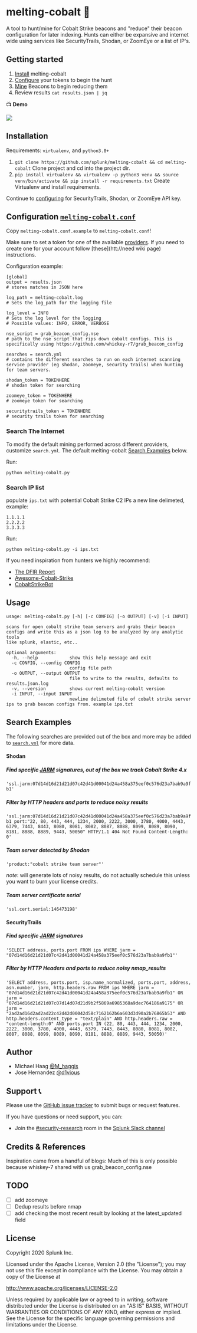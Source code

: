 # melting-cobalt 👀
A tool to hunt/mine for Cobalt Strike beacons and "reduce"
their beacon configuration for later indexing. Hunts can either be expansive and internet wide using services like SecurityTrails, Shodan, or ZoomEye or a list of IP's.

## Getting started

1. [Install](#installation) melting-cobalt
2. [Configure](#configuration) your tokens to begin the hunt
3. [Mine](#search-examples) Beacons to begin reducing them
4. Review results `cat results.json | jq`

:tv: **Demo**

![](static/demo.gif)

## Installation

Requirements: `virtualenv`, and `python3.8+`

1. `git clone https://github.com/splunk/melting-cobalt && cd melting-cobalt` Clone project and cd into the project dir.
2. `pip install virtualenv && virtualenv -p python3 venv && source venv/bin/activate && pip install -r requirements.txt` Create Virtualenv and install requirements.

Continue to [configuring](#configuration) for SecurityTrails, Shodan, or ZoomEye API key.

## Configuration [`melting-cobalt.conf`](https://github.com/splunk/melting-cobalt/blob/master/melting-cobalt.conf.example)

Copy `melting-cobalt.conf.example` to `melting-cobalt.conf`!

Make sure to set a token for one of the available [providers](https://github.com/splunk/melting-cobalt/blob/main/melting-cobalt.conf.example#L18-L25). If you need to create one for your account follow [these](htt://need wiki page) instructions.

Configuration example:

```
[global]
output = results.json
# stores matches in JSON here

log_path = melting-cobalt.log
# Sets the log_path for the logging file

log_level = INFO
# Sets the log level for the logging
# Possible values: INFO, ERROR, VERBOSE

nse_script = grab_beacon_config.nse
# path to the nse script that rips down cobalt configs. This is specifically using https://github.com/whickey-r7/grab_beacon_config

searches = search.yml
# contains the different searches to run on each internet scanning service provider (eg shodan, zoomeye, security trails) when hunting for team servers.

shodan_token = TOKENHERE
# shodan token for searching

zoomeye_token = TOKENHERE
# zoomeye token for searching

securitytrails_token = TOKENHERE
# security trails token for searching
```

### Search The Internet

To modify the default mining performed across different providers, customize `search.yml`. The default melting-cobalt [Search Examples](#search-examples) below.

Run:

`python melting-cobalt.py`

### Search IP list
populate `ips.txt` with potential Cobalt Strike C2 IPs a new line delimeted, example:

```
1.1.1.1
2.2.2.2
3.3.3.3
```

Run:

`python melting-cobalt.py -i ips.txt`

If you need inspiration from hunters we highly recommend:

* [The DFIR Report](https://twitter.com/TheDFIRReport)
* [Awesome-Cobalt-Strike](https://github.com/MichaelKoczwara/Awesome-CobaltStrike-Defence)
* [CobaltStrikeBot](https://twitter.com/cobaltstrikebot)

## Usage

```
usage: melting-cobalt.py [-h] [-c CONFIG] [-o OUTPUT] [-v] [-i INPUT]

scans for open cobalt strike team servers and grabs their beacon configs and write this as a json log to be analyzed by any analytic tools
like splunk, elastic, etc..

optional arguments:
  -h, --help            show this help message and exit
  -c CONFIG, --config CONFIG
                        config file path
  -o OUTPUT, --output OUTPUT
                        file to write to the results, defaults to results.json.log
  -v, --version         shows current melting-cobalt version
  -i INPUT, --input INPUT
                        newline delimeted file of cobalt strike server ips to grab beacon configs from. example ips.txt
```

## Search Examples

The following searches are provided out of the box and more may be added to [`search.yml`](https://github.com/splunk/melting-cobalt/blob/main/search.yml) for more data.

#### Shodan

##### Find specific [JARM](https://blog.cobaltstrike.com/2020/12/08/a-red-teamer-plays-with-jarm/) signatures, out of the box we track Cobalt Strike 4.x
`'ssl.jarm:07d14d16d21d21d07c42d41d00041d24a458a375eef0c576d23a7bab9a9fb1'`

##### Filter by HTTP headers and ports to reduce noisy results
`'ssl.jarm:07d14d16d21d21d07c42d41d00041d24a458a375eef0c576d23a7bab9a9fb1 port:"22, 80, 443, 444, 1234, 2000, 2222, 3000, 3780, 4000, 4443, 6379, 7443, 8443, 8080, 8081, 8082, 8087, 8088, 8099, 8089, 8090, 8181, 8888, 8889, 9443, 50050" HTTP/1.1 404 Not Found Content-Length: 0'`

##### Team server detected by Shodan
`'product:"cobalt strike team server"'`

_note_: will generate lots of noisy results, do not actually schedule this unless you want to burn your license credits.

##### Team server certificate serial
`'ssl.cert.serial:146473198'`

#### SecurityTrails

##### Find specific [JARM](https://blog.cobaltstrike.com/2020/12/08/a-red-teamer-plays-with-jarm/) signatures
`'SELECT address, ports.port FROM ips WHERE jarm = "07d14d16d21d21d07c42d41d00041d24a458a375eef0c576d23a7bab9a9fb1"'`

##### Filter by HTTP Headers and ports to reduce noisy nmap_results
`'SELECT address, ports.port, isp.name_normalized, ports.port, address, asn.number, jarm, http.headers.raw FROM ips WHERE jarm = "07d14d16d21d21d07c42d41d00041d24a458a375eef0c576d23a7bab9a9fb1" OR jarm = "07d14d16d21d21d07c07d14d07d21d9b2f5869a6985368a9dec764186a9175" OR jarm = "2ad2ad16d2ad2ad22c42d42d00042d58c7162162b6a603d3d90a2b76865b53" AND http.headers.content_type = "text/plain" AND http.headers.raw = "content-length:0" AND ports.port IN (22, 80, 443, 444, 1234, 2000, 2222, 3000, 3780, 4000, 4443, 6379, 7443, 8443, 8080, 8081, 8082, 8087, 8088, 8099, 8089, 8090, 8181, 8888, 8889, 9443, 50050)'`

## Author

* Michael Haag [@M_haggis](https://twitter.com/M_haggis)
* Jose Hernandez [@d1vious](https://twitter.com/d1vious)

## Support 📞
Please use the [GitHub issue tracker](https://github.com/splunk/melting-cobalt/issues) to submit bugs or request features.

If you have questions or need support, you can:

* Join the [#security-research](https://splunk-usergroups.slack.com/archives/C1S5BEF38) room in the [Splunk Slack channel](http://splunk-usergroups.slack.com)

## Credits & References

Inspiration came from a handful of blogs:
Much of this is only possible because whiskey-7 shared with us grab_beacon_config.nse

## TODO
- [ ] add zoomeye
- [ ] Dedup results before nmap
- [ ] add checking the most recent result by looking at the latest_updated field

## License
Copyright 2020 Splunk Inc.

Licensed under the Apache License, Version 2.0 (the "License");
you may not use this file except in compliance with the License.
You may obtain a copy of the License at

http://www.apache.org/licenses/LICENSE-2.0

Unless required by applicable law or agreed to in writing, software
distributed under the License is distributed on an "AS IS" BASIS,
WITHOUT WARRANTIES OR CONDITIONS OF ANY KIND, either express or implied.
See the License for the specific language governing permissions and
limitations under the License.
